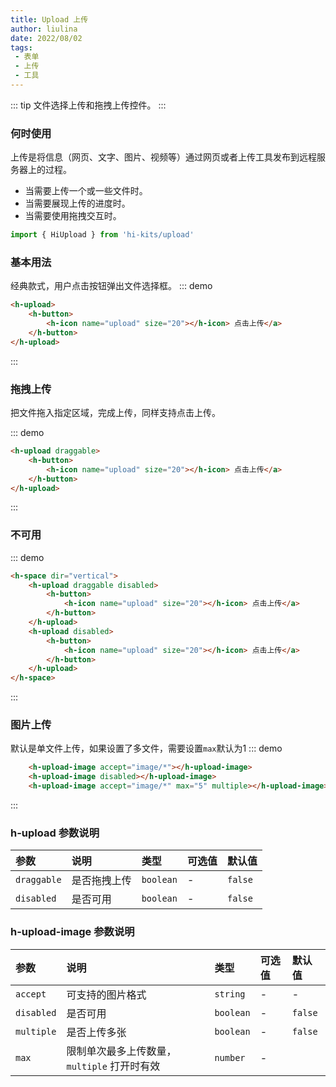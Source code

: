 ```yaml
---
title: Upload 上传
author: liulina
date: 2022/08/02
tags:
 - 表单
 - 上传
 - 工具
---
```

::: tip
文件选择上传和拖拽上传控件。
:::
### 何时使用
上传是将信息（网页、文字、图片、视频等）通过网页或者上传工具发布到远程服务器上的过程。

- 当需要上传一个或一些文件时。
- 当需要展现上传的进度时。
- 当需要使用拖拽交互时。
```ts
import { HiUpload } from 'hi-kits/upload'
```
### 基本用法

经典款式，用户点击按钮弹出文件选择框。
::: demo
```html
<h-upload>
    <h-button>
        <h-icon name="upload" size="20"></h-icon> 点击上传</a>
    </h-button>
</h-upload>

```
:::

### 拖拽上传

把文件拖入指定区域，完成上传，同样支持点击上传。

::: demo
```html
<h-upload draggable>
    <h-button>
        <h-icon name="upload" size="20"></h-icon> 点击上传</a>
    </h-button>
</h-upload>

```
:::

### 不可用
::: demo
```html
<h-space dir="vertical">
    <h-upload draggable disabled>
        <h-button>
            <h-icon name="upload" size="20"></h-icon> 点击上传</a>
        </h-button>
    </h-upload>
    <h-upload disabled>
        <h-button>
            <h-icon name="upload" size="20"></h-icon> 点击上传</a>
        </h-button>
    </h-upload>
</h-space>
```
:::

### 图片上传

默认是单文件上传，如果设置了多文件，需要设置`max`默认为1
::: demo
```html
    <h-upload-image accept="image/*"></h-upload-image>
    <h-upload-image disabled></h-upload-image>
    <h-upload-image accept="image/*" max="5" multiple></h-upload-image>

```
:::

### h-upload 参数说明

|参数|说明|类型|可选值|默认值
|:--|:--|:--|:-----|:---
| `draggable`| 是否拖拽上传 |  `boolean` | - | `false`
| `disabled`| 是否可用 |  `boolean` | - | `false`


### h-upload-image 参数说明

|参数|说明|类型|可选值|默认值
|:--|:--|:--|:-----|:---
| `accept`| 可支持的图片格式 |  `string` | - | -
| `disabled`| 是否可用 |  `boolean` | - | `false`
| `multiple`| 是否上传多张 |  `boolean` | - | `false`
| `max`| 限制单次最多上传数量，`multiple` 打开时有效 |  `number` | - | 
